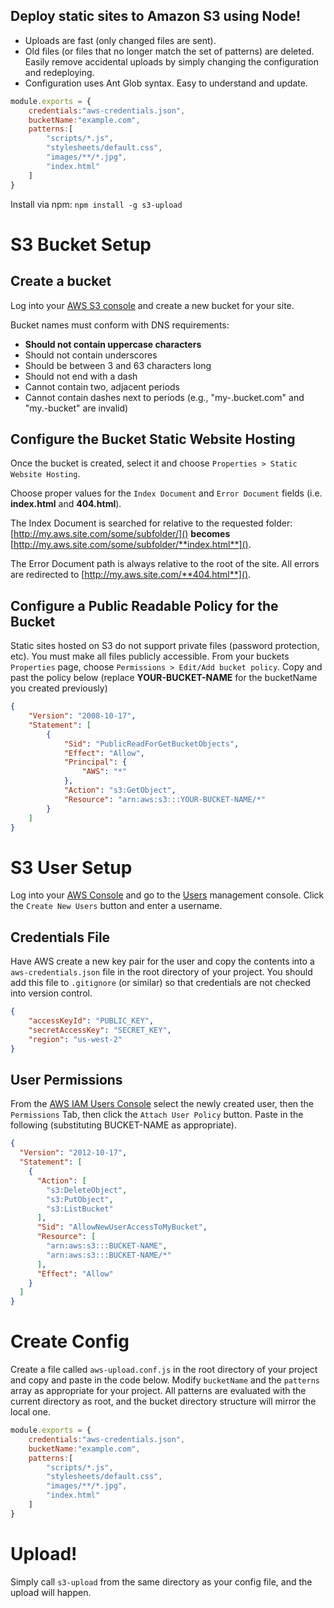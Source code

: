 Deploy static sites to Amazon S3 using Node!
--------------------------------------------

* Uploads are fast (only changed files are sent).
* Old files (or files that no longer match the set of patterns) are deleted. Easily remove accidental uploads by simply changing the configuration and redeploying.
* Configuration uses Ant Glob syntax. Easy to understand and update.  

```javascript
module.exports = {
	credentials:"aws-credentials.json",
	bucketName:"example.com",
	patterns:[
		"scripts/*.js",
		"stylesheets/default.css",
		"images/**/*.jpg",
		"index.html"
	]
}
```

Install via npm: `npm install -g s3-upload`

S3 Bucket Setup
===============

Create a bucket 
---------------

Log into your [AWS S3 console](https://console.aws.amazon.com) and create a new bucket for your site.

Bucket names must conform with DNS requirements:

* **Should not contain uppercase characters**
* Should not contain underscores
* Should be between 3 and 63 characters long
* Should not end with a dash
* Cannot contain two, adjacent periods
* Cannot contain dashes next to periods (e.g., "my-.bucket.com" and "my.-bucket" are invalid)


Configure the Bucket Static Website Hosting
-------------------------------------------

Once the bucket is created, select it and choose `Properties > Static Website Hosting`. 

Choose proper values for the `Index Document` and `Error Document` fields (i.e. **index.html** and **404.html**). 

The Index Document is searched for relative to the requested folder: [http://my.aws.site.com/some/subfolder/]() **becomes** [http://my.aws.site.com/some/subfolder/**index.html**]().
	
The Error Document path is always relative to the root of the site. All errors are redirected to [http://my.aws.site.com/**404.html**](). 


Configure a Public Readable Policy for the Bucket
-------------------------------------------------

Static sites hosted on S3 do not support private files (password protection, etc). You must make all files publicly accessible. From your buckets `Properties` page, choose `Permissions > Edit/Add bucket policy`. Copy and past the policy below (replace **YOUR-BUCKET-NAME** for the bucketName you created previously)

```json
{
	"Version": "2008-10-17",
	"Statement": [
		{
			"Sid": "PublicReadForGetBucketObjects",
			"Effect": "Allow",
			"Principal": {
				"AWS": "*"
			},
			"Action": "s3:GetObject",
			"Resource": "arn:aws:s3:::YOUR-BUCKET-NAME/*"
		}
	]
}
```

S3 User Setup
=============

Log into your [AWS Console](https://console.aws.amazon.com/iam/?#users) and go to the [Users](https://console.aws.amazon.com/iam/?#users) management console. Click the `Create New Users` button and enter a username. 

Credentials File
----------------

Have AWS create a new key pair for the user and copy the contents into a `aws-credentials.json` file in the root directory of your project. You should add this file to `.gitignore` (or similar) so that credentials are not checked into version control.

```json
{ 
	"accessKeyId": "PUBLIC_KEY", 
	"secretAccessKey": "SECRET_KEY", 
	"region": "us-west-2" 
}
```

User Permissions
----------------

From the [AWS IAM Users Console](https://console.aws.amazon.com/iam/?#users) select the newly created user, then the `Permissions` Tab, then click the `Attach User Policy` button.  Paste in the following (substituting BUCKET-NAME as appropriate).

```json
{
  "Version": "2012-10-17",
  "Statement": [
    {
      "Action": [
        "s3:DeleteObject",
        "s3:PutObject",
        "s3:ListBucket"
      ],
      "Sid": "AllowNewUserAccessToMyBucket",
      "Resource": [
        "arn:aws:s3:::BUCKET-NAME",
		"arn:aws:s3:::BUCKET-NAME/*"
      ],
      "Effect": "Allow"
    }
  ]
}
```

Create Config
=============

Create a file called `aws-upload.conf.js` in the root directory of your project and copy and paste in the code below. Modify `bucketName` and the `patterns` array as appropriate for your project. All patterns are evaluated with the current directory as root, and the bucket directory structure will mirror the local one.

```javascript
module.exports = {
	credentials:"aws-credentials.json",
	bucketName:"example.com",
	patterns:[
		"scripts/*.js",
		"stylesheets/default.css",
		"images/**/*.jpg",
		"index.html"
	]
}
```

Upload!
=======

Simply call `s3-upload` from the same directory as your config file, and the upload will happen.